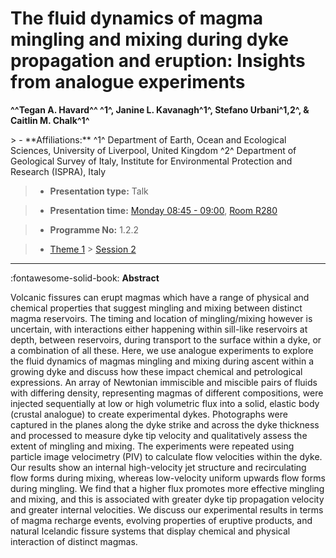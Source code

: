 # The fluid dynamics of magma mingling and mixing during dyke propagation and eruption: Insights from analogue experiments

**^^Tegan A. Havard^^ ^1^, Janine L. Kavanagh^1^, Stefano Urbani^1,2^, & Caitlin M. Chalk^1^**

<!-- more -->> - **Affiliations:** ^1^ Department of Earth, Ocean and Ecological Sciences, University of Liverpool, United Kingdom ^2^ Department of Geological Survey of Italy, Institute for Environmental Protection and Research (ISPRA), Italy

> - **Presentation type:** Talk

> - **Presentation time:** [Monday 08:45 - 09:00](../sessions_comparison.md#__tabbed_1_3), [Room R280](../maps_venue.md#__tabbed_1_1)

> - **Programme No:** 1.2.2

> - [Theme 1](../theme1.md) > [Session 2](../sessions/session-1-2.md)

--- 

:fontawesome-solid-book: **Abstract**

Volcanic fissures can erupt magmas which have a range of physical and chemical properties that suggest mingling and mixing between distinct magma reservoirs. The timing and location of mingling/mixing however is uncertain, with interactions either happening within sill-like reservoirs at depth, between reservoirs, during transport to the surface within a dyke, or a combination of all these. Here, we use analogue experiments to explore the fluid dynamics of magmas mingling and mixing during ascent within a growing dyke and discuss how these impact chemical and petrological expressions. An array of Newtonian immiscible and miscible pairs of fluids with differing density, representing magmas of different compositions, were injected sequentially at low or high volumetric flux into a solid, elastic body (crustal analogue) to create experimental dykes. Photographs were captured in the planes along the dyke strike and across the dyke thickness and processed to measure dyke tip velocity and qualitatively assess the extent of mingling and mixing. The experiments were repeated using particle image velocimetry (PIV) to calculate flow velocities within the dyke. Our results show an internal high-velocity jet structure and recirculating flow forms during mixing, whereas low-velocity uniform upwards flow forms during mingling. We find that a higher flux promotes more effective mingling and mixing, and this is associated with greater dyke tip propagation velocity and greater internal velocities. We discuss our experimental results in terms of magma recharge events, evolving properties of eruptive products, and natural Icelandic fissure systems that display chemical and physical interaction of distinct magmas.

